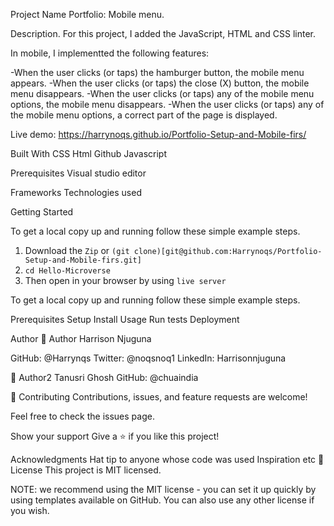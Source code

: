 
Project Name
Portfolio: Mobile menu.

Description.
For this project, I added the JavaScript, HTML and CSS linter.

In mobile, I implementted the following features:

-When the user clicks (or taps) the hamburger button, the mobile menu appears.
-When the user clicks (or taps) the close (X) button, the mobile menu disappears.
-When the user clicks (or taps) any of the mobile menu options, the mobile menu disappears.
-When the user clicks (or taps) any of the mobile menu options, a correct part of the page is displayed.

Live demo: https://harrynoqs.github.io/Portfolio-Setup-and-Mobile-firs/

Built With
CSS
Html
Github
Javascript

Prerequisites
Visual studio editor

Frameworks
Technologies used

Getting Started

To get a local copy up and running follow these simple example steps.
1. Download the `Zip` or `(git clone)[git@github.com:Harrynoqs/Portfolio-Setup-and-Mobile-firs.git]`
2. `cd Hello-Microverse`
3. Then open in your browser by using `live server`

To get a local copy up and running follow these simple example steps.

Prerequisites
Setup
Install
Usage
Run tests
Deployment

Author
👤 Author Harrison Njuguna 

GitHub: @Harrynqs 
Twitter: @noqsnoq1 
LinkedIn: Harrisonnjuguna

👤 Author2
Tanusri Ghosh
GitHub: @chuaindia

🤝 Contributing
Contributions, issues, and feature requests are welcome!

Feel free to check the issues page.

Show your support
Give a ⭐️ if you like this project!

Acknowledgments
Hat tip to anyone whose code was used
Inspiration
etc
📝 License
This project is MIT licensed.

NOTE: we recommend using the MIT license - you can set it up quickly by using templates available on GitHub. You can also use any other license if you wish.

